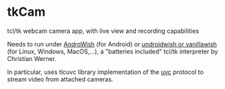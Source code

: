 # tkCam

tcl/tk webcam camera app, with live view and recording capabilities

Needs to run under [AndroWish](https://www.androwish.org/) (for Android) or [undroidwish or vanillawish](https://www.androwish.org/home/wiki?name=undroidwish) (for Linux, Windows, MacOS,...), a "batteries included" tcl/tk interpreter by Christian Werner. 

In particular, uses tlcuvc library implementation of the [uvc](https://www.androwish.org/home/wiki?name=uvc) protocol to stream video from attached cameras.
